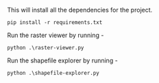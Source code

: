 This will install all the dependencies for the project.
```
pip install -r requirements.txt
```
Run the raster viewer by running - 
```
python .\raster-viewer.py
```
Run the shapefile explorer by running - 
```
python .\shapefile-explorer.py
```
